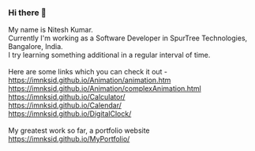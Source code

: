 ### Hi there 👋

<!--
**imNKsid/imNKsid** is a ✨ _special_ ✨ repository because its `README.md` (this file) appears on your GitHub profile.

Here are some ideas to get you started:

- 🔭 I’m currently working on ...
- 🌱 I’m currently learning ...
- 👯 I’m looking to collaborate on ...
- 🤔 I’m looking for help with ...
- 💬 Ask me about ...
- 📫 How to reach me: ...
- 😄 Pronouns: ...
- ⚡ Fun fact: ...
-->
My name is Nitesh Kumar.<br>
Currently I'm working as a Software Developer in SpurTree Technologies, Bangalore, India. <br>
I try learning something additional in a regular interval of time.<br><br>
Here are  some links which you can check it out - <br>
https://imnksid.github.io/Animation/animation.htm <br>
https://imnksid.github.io/Animation/complexAnimation.html <br>
https://imnksid.github.io/Calculator/ <br>
https://imnksid.github.io/Calendar/ <br>
https://imnksid.github.io/DigitalClock/ <br><br>
My greatest work so far, a portfolio website <br>
https://imnksid.github.io/MyPortfolio/
